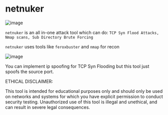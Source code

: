 # netnuker

![image](https://github.com/mxntysec/netnuker/assets/166342298/eaec4916-bddb-4e1d-9701-579244132e1f)

`netnuker` is an all in-one attack tool which can do: `TCP Syn Flood Attacks, Nmap scans, Sub Directory Brute Forcing`

`netnuker` uses tools like `feroxbuster` and `nmap` for recon

![image](https://github.com/mxntysec/netnuker/assets/166342298/b0c49377-d0ed-427f-86a0-935d9ce10dba)

You can implement ip spoofing for TCP Syn Flooding but this tool just spoofs the source port.

ETHICAL DISCLAIMER:

This tool is intended for educational purposes only and should only be used on networks and systems for which you have explicit permission to conduct security testing. Unauthorized use of this tool is illegal and unethical, and can result in severe legal consequences.
